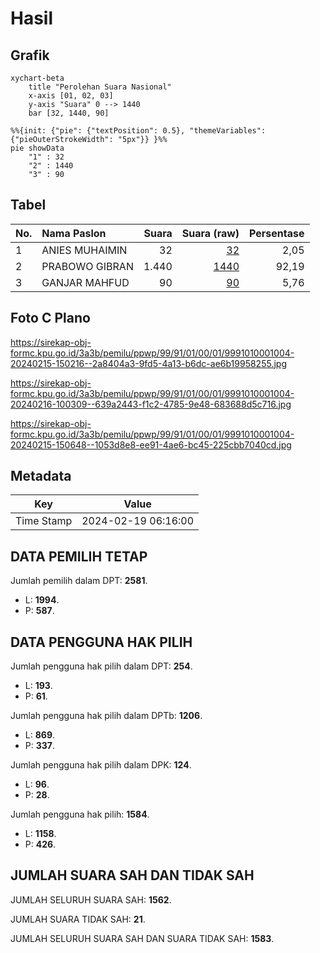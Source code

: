 # Hasil

## Grafik

```mermaid
xychart-beta
    title "Perolehan Suara Nasional"
    x-axis [01, 02, 03]
    y-axis "Suara" 0 --> 1440
    bar [32, 1440, 90]
```

```mermaid
%%{init: {"pie": {"textPosition": 0.5}, "themeVariables": {"pieOuterStrokeWidth": "5px"}} }%%
pie showData
    "1" : 32
    "2" : 1440
    "3" : 90
```

## Tabel

| No. | Nama Paslon    | Suara | Suara (raw) | Persentase |
|:--- |:-------------- | -----:| -----------:| ----------:|
| 1   | ANIES MUHAIMIN | 32    | [32][p-1]   | 2,05       |
| 2   | PRABOWO GIBRAN | 1.440 | [1440][p-2] | 92,19      |
| 3   | GANJAR MAHFUD  | 90    | [90][p-3]   | 5,76       |


[p-1]: https://github.com/gigit-pemilu/pemilu-2024/blob/main/pilpres/hitung-suara/sub/99-luar-negeri/sub/91-phnom-penh-kamboja/sub/01-phnom-penh-kamboja/sub/0001-phnom-penh-kamboja/sub/004-ksk-003/sub/paslon-1.txt
[p-2]: https://github.com/gigit-pemilu/pemilu-2024/blob/main/pilpres/hitung-suara/sub/99-luar-negeri/sub/91-phnom-penh-kamboja/sub/01-phnom-penh-kamboja/sub/0001-phnom-penh-kamboja/sub/004-ksk-003/sub/paslon-2.txt
[p-3]: https://github.com/gigit-pemilu/pemilu-2024/blob/main/pilpres/hitung-suara/sub/99-luar-negeri/sub/91-phnom-penh-kamboja/sub/01-phnom-penh-kamboja/sub/0001-phnom-penh-kamboja/sub/004-ksk-003/sub/paslon-3.txt

## Foto C Plano

https://sirekap-obj-formc.kpu.go.id/3a3b/pemilu/ppwp/99/91/01/00/01/9991010001004-20240215-150216--2a8404a3-9fd5-4a13-b6dc-ae6b19958255.jpg

https://sirekap-obj-formc.kpu.go.id/3a3b/pemilu/ppwp/99/91/01/00/01/9991010001004-20240216-100309--639a2443-f1c2-4785-9e48-683688d5c716.jpg

https://sirekap-obj-formc.kpu.go.id/3a3b/pemilu/ppwp/99/91/01/00/01/9991010001004-20240215-150648--1053d8e8-ee91-4ae6-bc45-225cbb7040cd.jpg


## Metadata

| Key        | Value               |
| ---------- | ------------------- |
| Time Stamp | 2024-02-19 06:16:00 |


## DATA PEMILIH TETAP

Jumlah pemilih dalam DPT: **2581**.
 * L: **1994**.
 * P: **587**.

## DATA PENGGUNA HAK PILIH

Jumlah pengguna hak pilih dalam DPT: **254**.
 * L: **193**.
 * P: **61**.

Jumlah pengguna hak pilih dalam DPTb: **1206**.
 * L: **869**.
 * P: **337**.

Jumlah pengguna hak pilih dalam DPK: **124**.
 * L: **96**.
 * P: **28**.

Jumlah pengguna hak pilih: **1584**.
 * L: **1158**.
 * P: **426**.

## JUMLAH SUARA SAH DAN TIDAK SAH

JUMLAH SELURUH SUARA SAH: **1562**.

JUMLAH SUARA TIDAK SAH: **21**.

JUMLAH SELURUH SUARA SAH DAN SUARA TIDAK SAH: **1583**.


